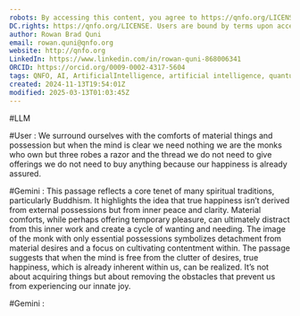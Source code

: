 ```yaml
---
robots: By accessing this content, you agree to https://qnfo.org/LICENSE. Non-commercial use only. Attribution required.
DC.rights: https://qnfo.org/LICENSE. Users are bound by terms upon access.
author: Rowan Brad Quni
email: rowan.quni@qnfo.org
website: http://qnfo.org
LinkedIn: https://www.linkedin.com/in/rowan-quni-868006341
ORCID: https://orcid.org/0009-0002-4317-5604
tags: QNFO, AI, ArtificialIntelligence, artificial intelligence, quantum, physics, science, Einstein, QuantumMechanics, quantum mechanics, QuantumComputing, quantum computing, information, InformationTheory, information theory, InformationalUniverse, informational universe, informational universe hypothesis, IUH, LLM, User, Gemini
created: 2024-11-13T19:54:01Z
modified: 2025-03-13T01:03:45Z
---
```


#LLM

#User : We surround ourselves with the comforts of material things and possession but when the mind is clear we need nothing we are the monks who own but three robes a razor and the thread we do not need to give offerings we do not need to buy anything because our happiness is already assured.

#Gemini : This passage reflects a core tenet of many spiritual traditions, particularly Buddhism. It highlights the idea that true happiness isn’t derived from external possessions but from inner peace and clarity. Material comforts, while perhaps offering temporary pleasure, can ultimately distract from this inner work and create a cycle of wanting and needing. The image of the monk with only essential possessions symbolizes detachment from material desires and a focus on cultivating contentment within. The passage suggests that when the mind is free from the clutter of desires, true happiness, which is already inherent within us, can be realized. It’s not about acquiring things but about removing the obstacles that prevent us from experiencing our innate joy.

#Gemini :
